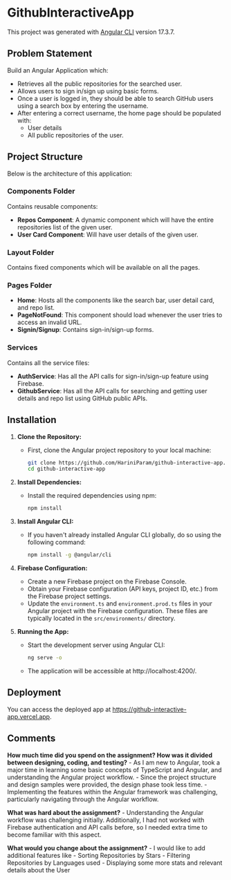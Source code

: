 # GithubInteractiveApp

This project was generated with [Angular CLI](https://github.com/angular/angular-cli) version 17.3.7.

## Problem Statement

Build an Angular Application which:
- Retrieves all the public repositories for the searched user.
- Allows users to sign in/sign up using basic forms.
- Once a user is logged in, they should be able to search GitHub users using a search box by entering the username.
- After entering a correct username, the home page should be populated with:
  - User details
  - All public repositories of the user.

## Project Structure

Below is the architecture of this application:

### Components Folder
Contains reusable components:
- **Repos Component**: A dynamic component which will have the entire repositories list of the given user.
- **User Card Component**: Will have user details of the given user.

### Layout Folder
Contains fixed components which will be available on all the pages.

### Pages Folder
- **Home**: Hosts all the components like the search bar, user detail card, and repo list.
- **PageNotFound**: This component should load whenever the user tries to access an invalid URL.
- **Signin/Signup**: Contains sign-in/sign-up forms.

### Services
Contains all the service files:
- **AuthService**: Has all the API calls for sign-in/sign-up feature using Firebase.
- **GithubService**: Has all the API calls for searching and getting user details and repo list using GitHub public APIs.

## Installation

1. **Clone the Repository:**
    - First, clone the Angular project repository to your local machine:
        ```bash
        git clone https://github.com/HariniParam/github-interactive-app.git
        cd github-interactive-app
        ```

2. **Install Dependencies:**
    - Install the required dependencies using npm:
        ```bash
        npm install
        ```

3. **Install Angular CLI:**
    - If you haven't already installed Angular CLI globally, do so using the following command:
        ```bash
        npm install -g @angular/cli
        ```

4. **Firebase Configuration:**
    - Create a new Firebase project on the Firebase Console.
    - Obtain your Firebase configuration (API keys, project ID, etc.) from the Firebase project settings.
    - Update the `environment.ts` and `environment.prod.ts` files in your Angular project with the Firebase configuration. These files are typically located in the `src/environments/` directory.

5. **Running the App:**
    - Start the development server using Angular CLI:
        ```bash
        ng serve -o
        ```
    - The application will be accessible at http://localhost:4200/.

## Deployment

You can access the deployed app at https://github-interactive-app.vercel.app.


## Comments
**How much time did you spend on the assignment? How was it divided between designing, coding, and testing?**
    - As I am new to Angular, took a major time in learning some basic concepts of TypeScript and Angular, and understanding the Angular project workflow.
    - Since the project structure and design samples were provided, the design phase took less time.
    - Implementing the features within the Angular framework was challenging, particularly navigating through the Angular workflow.

**What was hard about the assignment?**
    - Understanding the Angular workflow was challenging initially. Additionally, I had not worked with Firebase authentication and API calls before, so I needed extra time to become familiar with this aspect.

**What would you change about the assignment?**
    - I would like to add additional features like
        - Sorting Repositories by Stars
        - Filtering Repositories by Languages used
        - Displaying some more stats and relevant details about the User


